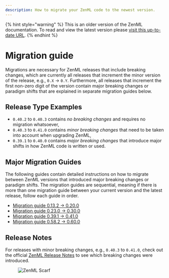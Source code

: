 ```yaml
---
description: How to migrate your ZenML code to the newest version.
---
```


{% hint style="warning" %}
This is an older version of the ZenML documentation. To read and view the latest version please [visit this up-to-date URL](https://docs.zenml.io).
{% endhint %}


# Migration guide

Migrations are necessary for ZenML releases that include breaking changes, which are currently all releases that increment the minor version of the release, e.g., `0.X` -> `0.Y`. Furthermore, all releases that increment the first non-zero digit of the version contain major breaking changes or paradigm shifts that are explained in separate migration guides below.

## Release Type Examples

* `0.40.2` to `0.40.3` contains _no breaking changes_ and requires no migration whatsoever,
* `0.40.3` to `0.41.0` contains _minor breaking changes_ that need to be taken into account when upgrading ZenML,
* `0.39.1` to `0.40.0` contains _major breaking changes_ that introduce major shifts in how ZenML code is written or used.

## Major Migration Guides

The following guides contain detailed instructions on how to migrate between ZenML versions that introduced major breaking changes or paradigm shifts. The migration guides are sequential, meaning if there is more than one migration guide between your current version and the latest release, follow each guide in order.

* [Migration guide 0.13.2 → 0.20.0](migration-zero-twenty.md)
* [Migration guide 0.23.0 → 0.30.0](migration-zero-thirty.md)
* [Migration guide 0.39.1 → 0.41.0](migration-zero-forty.md)
* [Migration guide 0.58.2 → 0.60.0](migration-zero-sixty.md)

## Release Notes

For releases with minor breaking changes, e.g., `0.40.3` to `0.41.0`, check out the official [ZenML Release Notes](https://github.com/zenml-io/zenml/releases) to see which breaking changes were introduced.

<figure><img src="https://static.scarf.sh/a.png?x-pxid=f0b4f458-0a54-4fcd-aa95-d5ee424815bc" alt="ZenML Scarf"><figcaption></figcaption></figure>
